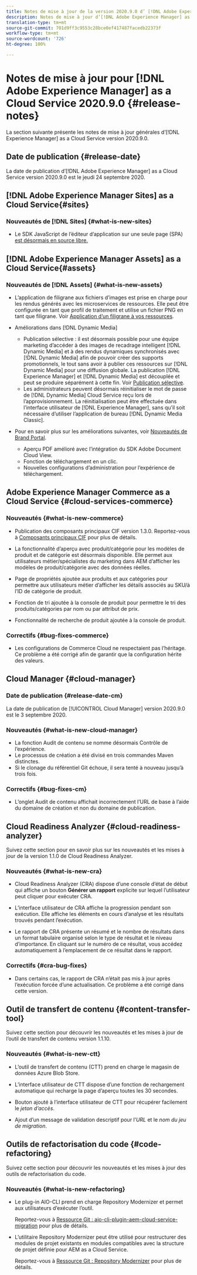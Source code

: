 ```yaml
---
title: Notes de mise à jour de la version 2020.9.0 d’ [!DNL Adobe Experience Manager] as a Cloud Service.
description: Notes de mise à jour d’[!DNL Adobe Experience Manager] as a Cloud Service pour la version 2020.9.0.
translation-type: tm+mt
source-git-commit: 701d9ff3c9553c28bce0ef417487facedb22373f
workflow-type: tm+mt
source-wordcount: '726'
ht-degree: 100%

---
```



# Notes de mise à jour pour [!DNL Adobe Experience Manager] as a Cloud Service 2020.9.0 {#release-notes}

La section suivante présente les notes de mise à jour générales d’[!DNL Experience Manager] as a Cloud Service version 2020.9.0.

## Date de publication {#release-date}

La date de publication d’[!DNL Adobe Experience Manager] as a Cloud Service version 2020.9.0 est le jeudi 24 septembre 2020.

## [!DNL Adobe Experience Manager Sites] as a Cloud Service{#sites}

### Nouveautés de [!DNL Sites] {#what-is-new-sites}

* Le SDK JavaScript de l’éditeur d’application sur une seule page (SPA) [est désormais en source libre.](/help/implementing/developing/hybrid/reference-materials.md)

## [!DNL Adobe Experience Manager Assets] as a Cloud Service{#assets}

### Nouveautés de [!DNL Assets] {#what-is-new-assets}

* L’application de filigrane aux fichiers d’images est prise en charge pour les rendus générés avec les microservices de ressources. Elle peut être configurée en tant que profil de traitement et utilise un fichier PNG en tant que filigrane. Voir [Application d’un filigrane à vos ressources](/help/assets/watermark-assets.md).

* Améliorations dans [!DNL Dynamic Media]

   * Publication sélective : il est désormais possible pour une équipe marketing d’accéder à des images de recadrage intelligent [!DNL Dynamic Media] et à des rendus dynamiques synchronisés avec [!DNL Dynamic Media] afin de pouvoir créer des supports promotionnels, le tout sans avoir à publier ces ressources sur [!DNL Dynamic Media] pour une diffusion globale. La publication [!DNL Experience Manager] et [!DNL Dynamic Media] est découplée et peut se produire séparément à cette fin. Voir [Publication sélective](/help/assets/dynamic-media/selective-publishing.md).
   * Les administrateurs peuvent désormais réinitialiser le mot de passe de [!DNL Dynamic Media] Cloud Service reçu lors de l’approvisionnement. La réinitialisation peut être effectuée dans l’interface utilisateur de [!DNL Experience Manager], sans qu’il soit nécessaire d’utiliser l’application de bureau [!DNL Dynamic Media Classic].

* Pour en savoir plus sur les améliorations suivantes, voir [Nouveautés de Brand Portal](https://docs.adobe.com/content/help/fr-FR/experience-manager-brand-portal/using/introduction/whats-new.html).

   * Aperçu PDF amélioré avec l’intégration du SDK Adobe Document Cloud View.
   * Fonction de téléchargement en un clic.
   * Nouvelles configurations d’administration pour l’expérience de téléchargement.

<!--
### Bugs Fixed {#bugs-fixed-assets}

TBD: list of Assets aaCS bugs that are fixed.
-->

## Adobe Experience Manager Commerce as a Cloud Service {#cloud-services-commerce}

### Nouveautés {#what-is-new-commerce}

* Publication des composants principaux CIF version 1.3.0. Reportez-vous à [Composants principaux CIF](https://github.com/adobe/aem-core-cif-components/releases/tag/core-cif-components-reactor-1.3.0) pour plus de détails.

* La fonctionnalité d’aperçu avec produit/catégorie pour les modèles de produit et de catégorie est désormais disponible. Elle permet aux utilisateurs métier/spécialistes du marketing dans AEM d’afficher les modèles de produit/catégorie avec des données réelles.

* Page de propriétés ajoutée aux produits et aux catégories pour permettre aux utilisateurs métier d’afficher les détails associés au SKU/à l’ID de catégorie de produit.

* Fonction de tri ajoutée à la console de produit pour permettre le tri des produits/catégories par nom ou par attribut de prix.

* Fonctionnalité de recherche de produit ajoutée à la console de produit.

### Correctifs {#bug-fixes-commerce}

* Les configurations de Commerce Cloud ne respectaient pas l’héritage. Ce problème a été corrigé afin de garantir que la configuration hérite des valeurs.

## Cloud Manager {#cloud-manager}

### Date de publication {#release-date-cm}

La date de publication de [!UICONTROL Cloud Manager] version 2020.9.0 est le 3 septembre 2020.

### Nouveautés {#what-is-new-cloud-manager}

* La fonction Audit de contenu se nomme désormais Contrôle de l’expérience.
* Le processus de création a été divisé en trois commandes Maven distinctes.
* Si le clonage du référentiel Git échoue, il sera tenté à nouveau jusqu’à trois fois.

### Correctifs {#bug-fixes-cm}

* L’onglet Audit de contenu affichait incorrectement l’URL de base à l’aide du domaine de création et non du domaine de publication.

## Cloud Readiness Analyzer {#cloud-readiness-analyzer}

Suivez cette section pour en savoir plus sur les nouveautés et les mises à jour de la version 1.1.0 de Cloud Readiness Analyzer.

### Nouveautés {#what-is-new-cra}

* Cloud Readiness Analyzer (CRA) dispose d’une console d’état de début qui affiche un bouton **Générer un rapport** explicite sur lequel l’utilisateur peut cliquer pour exécuter CRA.

* L’interface utilisateur de CRA affiche la progression pendant son exécution. Elle affiche les éléments en cours d’analyse et les résultats trouvés pendant l’exécution.

* Le rapport de CRA présente un résumé et le nombre de résultats dans un format tabulaire organisé selon le type de résultat et le niveau d’importance. En cliquant sur le numéro de ce résultat, vous accédez automatiquement à l’emplacement de ce résultat dans le rapport.

### Correctifs {#cra-bug-fixes}

* Dans certains cas, le rapport de CRA n’était pas mis à jour après l’exécution forcée d’une actualisation. Ce problème a été corrigé dans cette version.

## Outil de transfert de contenu {#content-transfer-tool}

Suivez cette section pour découvrir les nouveautés et les mises à jour de l’outil de transfert de contenu version 1.1.10.

### Nouveautés {#what-is-new-ctt}

* L’outil de transfert de contenu (CTT) prend en charge le magasin de données Azure Blob Store.

* L’interface utilisateur de CTT dispose d’une fonction de rechargement automatique qui recharge la page d’aperçu toutes les 30 secondes.

* Bouton ajouté à l’interface utilisateur de CTT pour récupérer facilement le *jeton d’accès*.

* Ajout d’un message de validation descriptif pour l’*URL* et le *nom du jeu de migration*.

## Outils de refactorisation du code {#code-refactoring}

Suivez cette section pour découvrir les nouveautés et les mises à jour des outils de refactorisation du code.

### Nouveautés {#what-is-new-refactoring}

* Le plug-in AIO-CLI prend en charge Repository Modernizer et permet aux utilisateurs d’exécuter l’outil.

   Reportez-vous à [Ressource Git : aio-cli-plugin-aem-cloud-service-migration](https://github.com/adobe/aio-cli-plugin-aem-cloud-service-migration) pour plus de détails.

* L’utilitaire Repository Modernizer peut être utilisé pour restructurer des modules de projet existants en modules compatibles avec la structure de projet définie pour AEM as a Cloud Service.

   Reportez-vous à [Ressource Git : Repository Modernizer](https://github.com/adobe/aem-cloud-service-source-migration/tree/master/packages/repository-modernizer) pour plus de détails.

